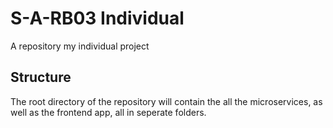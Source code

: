 # S-A-RB03 Individual

A repository my individual project

## Structure

The root directory of the repository will contain the all the microservices, as well as the frontend app, all in seperate folders.

